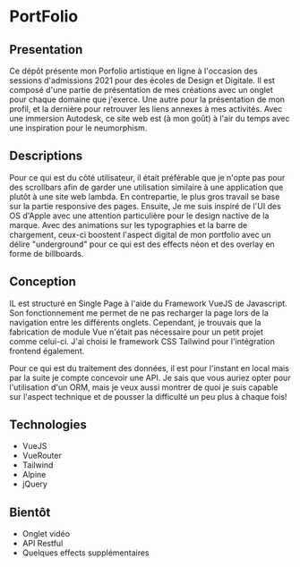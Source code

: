 # PortFolio

## Presentation 

Ce dépôt présente mon Porfolio artistique en ligne à l'occasion des sessions d'admissions 2021 pour des écoles de Design et Digitale. Il est composé d'une partie de présentation de mes créations avec un onglet pour chaque domaine que j'exerce. Une autre pour la présentation de mon profil, et la dernière pour retrouver les liens annexes à mes activités.  Avec une immersion Autodesk, ce site web est (à mon goût) à l'air du temps avec une inspiration pour le neumorphism. 


## Descriptions

 Pour ce qui est du côté utilisateur, il était préférable que je n'opte pas pour des scrollbars afin de garder une utilisation similaire à une application que plutôt à une site web lambda. En contrepartie, le plus gros travail se base sur la partie responsive des pages. Ensuite, Je me suis inspiré de l'UI des OS d'Apple avec une attention particulière pour le design nactive de la marque. Avec des animations sur les typographies et la barre de chargement, ceux-ci boostent l'aspect digital de mon portfolio avec un délire "underground" pour ce qui est des effects néon et des overlay en forme de billboards.

## Conception

IL est structuré en Single Page à l'aide du Framework VueJS de Javascript. Son fonctionnement me permet de ne pas recharger la page lors de la navigation entre les différents onglets. Cependant, je trouvais que la fabrication de module Vue n'était pas nécessaire pour un petit projet comme celui-ci. J'ai choisi le framework CSS Tailwind pour l'intégration frontend également.

Pour ce qui est du traitement des données, il est pour l'instant en local mais par la suite je compte concevoir une API. Je sais que vous auriez opter pour l'utilisation d'un ORM, mais je veux aussi montrer de quoi je suis capable sur l'aspect technique et de pousser la difficulté un peu plus à chaque fois! 

## Technologies

- VueJS
- VueRouter
- Tailwind
- Alpine
- jQuery

## Bientôt

- Onglet vidéo
- API Restful
- Quelques effects supplémentaires

